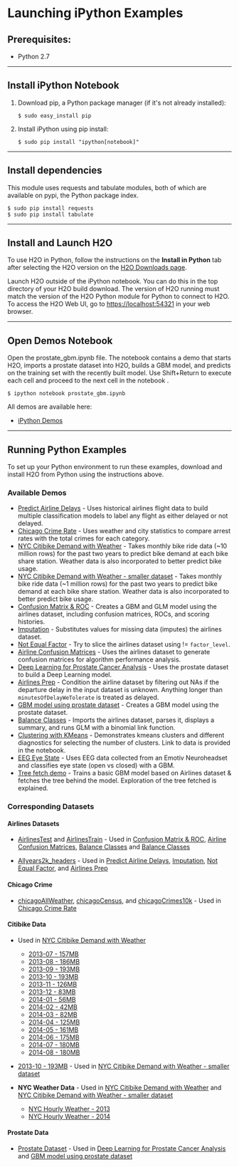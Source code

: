 Launching iPython Examples
=========================

## Prerequisites:

- Python 2.7

---

Install iPython Notebook
-------------------------

1. Download pip, a Python package manager (if it's not already installed):

    `$ sudo easy_install pip`

2. Install iPython using pip install:

    `$ sudo pip install "ipython[notebook]"`

---

Install dependencies
--------------------

This module uses requests and tabulate modules, both of which are available on pypi, the Python package index.

    $ sudo pip install requests
    $ sudo pip install tabulate
  
---

Install and Launch H2O
----------------------

To use H2O in Python, follow the instructions on the **Install in Python** tab after selecting the H2O version on the [H2O Downloads page](http://h2o.ai/download). 

Launch H2O outside of the iPython notebook. You can do this in the top directory of your H2O build download. The version of H2O running must match the version of the H2O Python module for Python to connect to H2O. 
To access the H2O Web UI, go to [https://localhost:54321](https://localhost:54321) in your web browser.

---

Open Demos Notebook
-------------------

Open the prostate_gbm.ipynb file. The notebook contains a demo that starts H2O, imports a prostate dataset into H2O, builds a GBM model, and predicts on the training set with the recently built model. Use Shift+Return to execute each cell and proceed to the next cell in the notebook .

    $ ipython notebook prostate_gbm.ipynb

All demos are available here:

 * [iPython Demos](https://github.com/h2oai/h2o-3/tree/master/h2o-py/demos)

---


Running Python Examples
-----------------------

To set up your Python environment to run these examples, download and install H2O from Python using the instructions above. 


### Available Demos

- [Predict Airline Delays](https://github.com/h2oai/h2o-3/blob/master/h2o-py/demos/airlines_demo_small.ipynb) - Uses historical airlines flight data to build multiple classification models to label any flight as either delayed or not delayed.
- [Chicago Crime Rate](https://github.com/h2oai/h2o-3/blob/master/h2o-py/demos/H2O_chicago_crimes.ipynb) - Uses weather and city statistics to compare arrest rates with the total crimes for each category. 
- [NYC Citibike Demand with Weather](https://github.com/h2oai/h2o-3/blob/master/h2o-py/demos/citi_bike_large.ipynb) - Takes monthly bike ride data (~10 million rows) for the past two years to predict bike demand at each bike share station. Weather data is also incorporated to better predict bike usage.
- [NYC Citibike Demand with Weather - smaller dataset](https://github.com/h2oai/h2o-3/blob/master/h2o-py/demos/citi_bike_small.ipynb) - Takes monthly bike ride data (~1 million rows) for the past two years to predict bike demand at each bike share station. Weather data is also incorporated to better predict bike usage.
- [Confusion Matrix & ROC](https://github.com/h2oai/h2o-3/blob/master/h2o-py/demos/cm_roc.ipynb) - Creates a GBM and GLM model using the airlines dataset, including confusion matrices, ROCs, and scoring histories. 
- [Imputation](https://github.com/h2oai/h2o-3/blob/master/h2o-py/demos/imputation.ipynb) - Substitutes values for missing data (imputes) the airlines dataset. 
- [Not Equal Factor](https://github.com/h2oai/h2o-3/blob/master/h2o-py/demos/not_equal_factor.ipynb) - Try to slice the airlines dataset using != `factor_level`. 
- [Airline Confusion Matrices](https://github.com/h2oai/h2o-3/blob/master/h2o-py/demos/confusion_matrices_binomial.ipynb) - Uses the airlines dataset to generate confusion matrices for algorithm performance analysis.
- [Deep Learning for Prostate Cancer Analysis](https://github.com/h2oai/h2o-3/blob/master/h2o-py/demos/deeplearning.ipynb) - Uses the prostate dataset to build a Deep Learning model. 
- [Airlines Prep](https://github.com/h2oai/h2o-3/blob/master/h2o-py/demos/prep_airlines.ipynb) - Condition the airline dataset by filtering out NAs if the departure delay in the input dataset is unknown. Anything longer than `minutesOfDelayWeTolerate` is treated as delayed. 
- [GBM model using prostate dataset](https://github.com/h2oai/h2o-3/blob/master/h2o-py/demos/prostate_gbm.ipynb) - Creates a GBM model using the prostate dataset.
- [Balance Classes](https://github.com/h2oai/h2o-3/blob/master/h2o-py/demos/rf_balance_classes.ipynb) - Imports the airlines dataset, parses it, displays a summary, and runs GLM with a binomial link function. 
- [Clustering with KMeans](https://github.com/h2oai/h2o-3/blob/master/h2o-py/demos/kmeans_aic_bic_diagnostics.ipynb) - Demonstrates kmeans clusters and different diagnostics for selecting the number of clusters.  Link to data is provided in the notebook.
- [EEG Eye State](https://github.com/h2oai/h2o-3/blob/master/h2o-py/demos/H2O_tutorial_eeg_eyestate.ipynb) - Uses EEG data collected from an Emotiv Neuroheadset and classifies eye state (open vs closed) with a GBM.  
- [Tree fetch demo](https://github.com/h2oai/h2o-3/blob/master/h2o-py/demos/tree_demo.ipynb) - Trains a basic GBM model based on Airlines dataset & fetches the tree behind the model. Exploration of the tree fetched is explained.



### Corresponding Datasets


#### Airlines Datasets 

- [AirlinesTest](https://github.com/h2oai/h2o-2/raw/master/smalldata/airlines/AirlinesTest.csv.zip) and [AirlinesTrain](https://github.com/h2oai/h2o-2/raw/master/smalldata/airlines/AirlinesTrain.csv.zip) - Used in [Confusion Matrix & ROC](https://github.com/h2oai/h2o-3/blob/master/h2o-py/demos/cm_roc.ipynb), [Airline Confusion Matrices](https://github.com/h2oai/h2o-3/blob/master/h2o-py/demos/confusion_matrices_binomial.ipynb), [Balance Classes](https://github.com/h2oai/h2o-3/blob/master/h2o-py/demos/rf_balance_classes.ipynb) and [Balance Classes](https://github.com/h2oai/h2o-3/blob/master/h2o-py/demos/rf_balance_classes.ipynb)

- [Allyears2k_headers](https://github.com/h2oai/h2o-2/raw/master/smalldata/airlines/allyears2k_headers.zip) - Used in [Predict Airline Delays](https://github.com/h2oai/h2o-3/blob/master/h2o-py/demos/airlines_demo_small.ipynb), [Imputation](https://github.com/h2oai/h2o-3/blob/master/h2o-py/demos/imputation.ipynb), [Not Equal Factor](https://github.com/h2oai/h2o-3/blob/master/h2o-py/demos/not_equal_factor.ipynb), and [Airlines Prep](https://github.com/h2oai/h2o-3/blob/master/h2o-py/demos/prep_airlines.ipynb)

#### Chicago Crime

- [chicagoAllWeather](https://github.com/h2oai/sparkling-water/raw/master/examples/smalldata/chicagoAllWeather.csv), [chicagoCensus](https://github.com/h2oai/sparkling-water/raw/master/examples/smalldata/chicagoCensus.csv), and [chicagoCrimes10k](https://github.com/h2oai/sparkling-water/raw/master/examples/smalldata/chicagoCrimes10k.csv) - Used in [Chicago Crime Rate](https://github.com/h2oai/h2o-3/blob/master/h2o-py/demos/H2O_chicago_crimes.ipynb)

#### Citibike Data
 - Used in [NYC Citibike Demand with Weather](https://github.com/h2oai/h2o-3/blob/master/h2o-py/demos/citi_bike_large.ipynb) 
  
  	* [2013-07 - 157MB](https://s3.amazonaws.com/h2o-public-test-data/bigdata/laptop/citibike-nyc/2013-07.csv)
  	* [2013-08 - 186MB](https://s3.amazonaws.com/h2o-public-test-data/bigdata/laptop/citibike-nyc/2013-08.csv)
  	* [2013-09 - 193MB](https://s3.amazonaws.com/h2o-public-test-data/bigdata/laptop/citibike-nyc/2013-09.csv)
  	* [2013-10 - 193MB](https://s3.amazonaws.com/h2o-public-test-data/bigdata/laptop/citibike-nyc/2013-10.csv)
  	* [2013-11 - 126MB](https://s3.amazonaws.com/h2o-public-test-data/bigdata/laptop/citibike-nyc/2013-11.csv)
  	* [2013-12 - 83MB](https://s3.amazonaws.com/h2o-public-test-data/bigdata/laptop/citibike-nyc/2013-12.csv)
  	* [2014-01 - 56MB](https://s3.amazonaws.com/h2o-public-test-data/bigdata/laptop/citibike-nyc/2014-01.csv)
  	* [2014-02 - 42MB](https://s3.amazonaws.com/h2o-public-test-data/bigdata/laptop/citibike-nyc/2014-02.csv)
  	* [2014-03 - 82MB](https://s3.amazonaws.com/h2o-public-test-data/bigdata/laptop/citibike-nyc/2014-03.csv)
  	* [2014-04 - 125MB](https://s3.amazonaws.com/h2o-public-test-data/bigdata/laptop/citibike-nyc/2014-04.csv)
  	* [2014-05 - 161MB](https://s3.amazonaws.com/h2o-public-test-data/bigdata/laptop/citibike-nyc/2014-05.csv)
  	* [2014-06 - 175MB](https://s3.amazonaws.com/h2o-public-test-data/bigdata/laptop/citibike-nyc/2014-06.csv)
  	* [2014-07 - 180MB](https://s3.amazonaws.com/h2o-public-test-data/bigdata/laptop/citibike-nyc/2014-07.csv)
  	* [2014-08 - 180MB](https://s3.amazonaws.com/h2o-public-test-data/bigdata/laptop/citibike-nyc/2014-08.csv)
  	
 -  [2013-10 - 193MB](https://s3.amazonaws.com/h2o-public-test-data/bigdata/laptop/citibike-nyc/2013-10.csv) - Used in [NYC Citibike Demand with Weather - smaller dataset](https://github.com/h2oai/h2o-3/blob/master/h2o-py/demos/citi_bike_small.ipynb)

-  **NYC Weather Data** - Used in [NYC Citibike Demand with Weather](https://github.com/h2oai/h2o-3/blob/master/h2o-py/demos/citi_bike_large.ipynb) and [NYC Citibike Demand with Weather - smaller dataset](https://github.com/h2oai/h2o-3/blob/master/h2o-py/demos/citi_bike_small.ipynb)
  
    * [NYC Hourly Weather - 2013](https://s3.amazonaws.com/h2o-public-test-data/bigdata/laptop/citibike-nyc/31081_New_York_City__Hourly_2013.csv)    
    * [NYC Hourly Weather - 2014](https://s3.amazonaws.com/h2o-public-test-data/bigdata/laptop/citibike-nyc/31081_New_York_City__Hourly_2014.csv)


#### Prostate Data

- [Prostate Dataset](https://github.com/h2oai/sparkling-water/raw/master/examples/smalldata/prostate.csv) - Used in [Deep Learning for Prostate Cancer Analysis](https://github.com/h2oai/h2o-3/blob/master/h2o-py/demos/deeplearning.ipynb) and [GBM model using prostate dataset](https://github.com/h2oai/h2o-3/blob/master/h2o-py/demos/prostate_gbm.ipynb)
